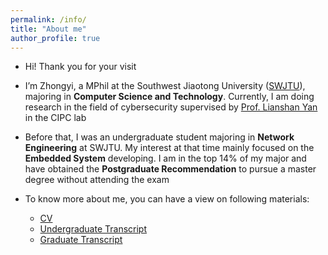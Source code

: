 ```yaml
---
permalink: /info/
title: "About me"
author_profile: true
---
```

 
* Hi! Thank you for your visit

* I’m Zhongyi, a MPhil at the Southwest Jiaotong University ([SWJTU](https://en.wikipedia.org/wiki/Southwest_Jiaotong_University)), majoring in **Computer Science and Technology**. Currently, I am doing research in the field of cybersecurity supervised by [Prof. Lianshan Yan](https://scholar.google.com/citations?hl=en&user=2ciZC4EAAAAJ) in the CIPC lab

* Before that, I was an undergraduate student majoring in **Network Engineering** at SWJTU. My interest at that time mainly focused on the **Embedded System** developing. I am in the top 14% of my major and have obtained the **Postgraduate Recommendation** to pursue a master degree without attending the exam

* To know more about me, you can have a view on following materials:
  * [CV](/cv)
  * [Undergraduate Transcript](https://github.com/jayzheng98/jayzheng98.github.io/blob/master/files/Undergraduate%20Transcript.pdf)
  * [Graduate Transcript](https://github.com/jayzheng98/jayzheng98.github.io/blob/master/files/Graduate%20Transcript.pdf)

